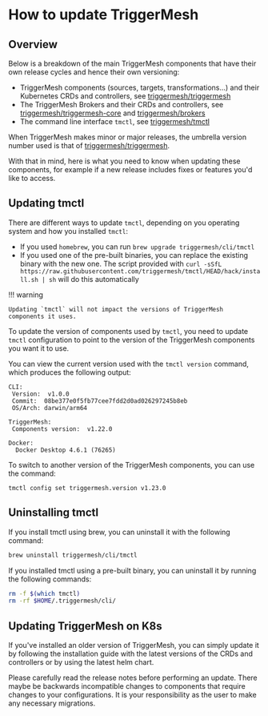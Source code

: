 # How to update TriggerMesh

## Overview

Below is a breakdown of the main TriggerMesh components that have their own release cycles and hence their own versioning:

* TriggerMesh components (sources, targets, transformations...) and their Kubernetes CRDs and controllers, see [triggermesh/triggermesh](https://github.com/triggermesh/triggermesh)
* The TriggerMesh Brokers and their CRDs and controllers, see [triggermesh/triggermesh-core](https://github.com/triggermesh/triggermesh-core) and [triggermesh/brokers](https://github.com/triggermesh/brokers)
* The command line interface `tmctl`, see [triggermesh/tmctl](https://github.com/triggermesh/tmctl)

When TriggerMesh makes minor or major releases, the umbrella version number used is that of [triggermesh/triggermesh](https://github.com/triggermesh/triggermesh).  

With that in mind, here is what you need to know when updating these components, for example if a new release includes fixes or features you'd like to access.

## Updating tmctl

There are different ways to update `tmctl`, depending on you operating system and how you installed `tmctl`:

* If you used `homebrew`, you can run `brew upgrade triggermesh/cli/tmctl`
* If you used one of the pre-built binaries, you can replace the existing binary with the new one. The script provided with `curl -sSfL https://raw.githubusercontent.com/triggermesh/tmctl/HEAD/hack/install.sh | sh` will do this automatically

!!! warning

    Updating `tmctl` will not impact the versions of TriggerMesh components it uses.

To update the version of components used by `tmctl`, you need to update `tmctl` configuration to point to the version of the TriggerMesh components you want it to use.

You can view the current version used with the `tmctl version` command, which produces the following output:

```
CLI:
 Version:  v1.0.0
 Commit:  08be377e0f5fb77cee7fdd2d0ad026297245b8eb
 OS/Arch: darwin/arm64

TriggerMesh:
 Components version:  v1.22.0

Docker:
  Docker Desktop 4.6.1 (76265)
```

To switch to another version of the TriggerMesh components, you can use the command:

```
tmctl config set triggermesh.version v1.23.0
```

## Uninstalling tmctl 

If you install tmctl using brew, you can uninstall it with the following command:

```sh
brew uninstall triggermesh/cli/tmctl 
```

If you installed tmctl using a pre-built binary, you can uninstall it by running the following commands: 

```sh
rm -f $(which tmctl)
rm -rf $HOME/.triggermesh/cli/
```

## Updating TriggerMesh on K8s

If you've installed an older version of TriggerMesh, you can simply update it by following the installation guide with the latest versions of the CRDs and controllers or by using the latest helm chart.

Please carefully read the release notes before performing an update. There maybe be backwards incompatible changes to components that require changes to your configurations. It is your responsibility as the user to make any necessary migrations.
